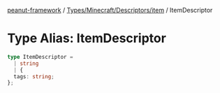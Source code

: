 [peanut-framework](../../../../../modules.md) / [Types/Minecraft/Descriptors/item](../index.md) / ItemDescriptor

# Type Alias: ItemDescriptor

```ts
type ItemDescriptor = 
  | string
  | {
  tags: string;
};
```

